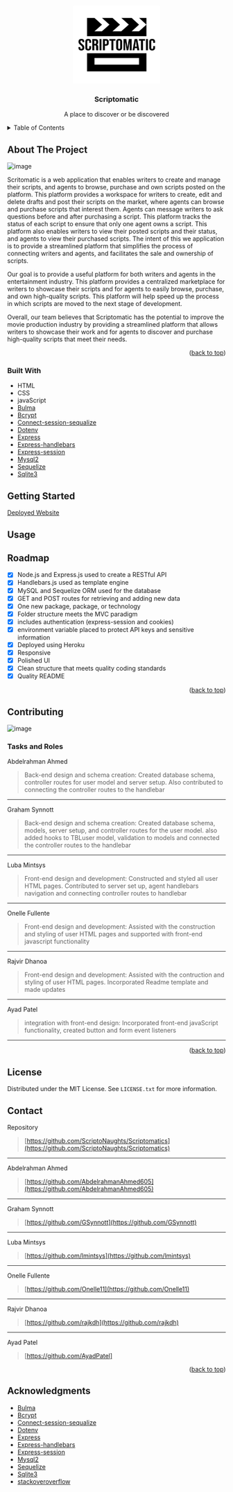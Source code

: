<a name="readme-top"></a>
<div align="center">
<a href="https://github.com/ScriptoNaughts/Scriptomatics/tree/main">
<img src="public\assets\rm-logo.png" alt="Logo" width="200" height="180">
</a>
<h3 align="center"> Scriptomatic</h3>
<p align="center">
A place to discover or be discovered
</p>
</div>

<!-- Table of content -->
<details>
  <summary>Table of Contents</summary>
  <ol>
    <li>
      <a href="#about-the-project">About The Project</a>
      <ul>
        <li><a href="#built-with">Built With</a></li>
      </ul>
    </li>
    <li>
      <a href="#getting-started">Getting Started</a>
    </li>
    <li><a href="#usage">Usage</a></li>
    <li><a href="#roadmap">Roadmap</a></li>
    <li><a href="#contributing">Contributing</a></li>
    <li><a href="#license">License</a></li>
    <li><a href="#contact">Contact</a></li>
    <li><a href="#acknowledgments">Acknowledgments</a></li>
  </ol>
</details>

<!-- ABOUT THE PROJECT -->
## About The Project
![image](https://user-images.githubusercontent.com/112664790/231297805-32bbea95-6500-4577-a48d-a3ac1424e71b.png)

Scritomatic is a web application that enables writers to create and manage their scripts, and agents to browse, purchase and own scripts posted on the platform. This platform provides a workspace for writers to create, edit and delete drafts and post their scripts on the market, where agents can browse and purchase scripts that interest them. Agents can message writers to ask questions before and after purchasing a script. This platform tracks the status of each script to ensure that only one agent owns a script. This platform also enables writers to view their posted scripts and their status, and agents to view their purchased scripts. The intent of this we application is to provide a streamlined platform that simplifies the process of connecting writers and agents, and facilitates the sale and ownership of scripts.

Our goal is to provide a useful platform for both writers and agents in the entertainment industry. This platform provides a centralized marketplace for writers to showcase their scripts and for agents to easily browse, purchase, and own high-quality scripts. This platform will help speed up the process in which scripts are moved to the next stage of development. 

 Overall, our team believes that Scriptomatic has the potential to improve the movie production industry by providing a streamlined platform that allows writers to showcase their work and for agents to discover and purchase high-quality scripts that meet their needs.

<p align="right">(<a href="#readme-top">back to top</a>)</p>

### Built With


* HTML
* CSS
* javaScript
* [Bulma](https://bulma.io/)
* [Bcrypt](https://www.npmjs.com/package/bcrypt)
* [Connect-session-sequalize](https://www.npmjs.com/package/connect-session-sequelize)
* [Dotenv](https://www.npmjs.com/package/dotenv)
* [Express](https://expressjs.com/)
* [Express-handlebars](https://www.npmjs.com/package/express-handlebars)
* [Express-session](https://www.npmjs.com/package/express-session)
* [Mysql2](https://www.npmjs.com/package/mysql2)
* [Sequelize](https://sequelize.org/)
* [Sqlite3](https://www.npmjs.com/package/sqlite3)

<!-- GETTING STARTED -->
## Getting Started
<!--Add deployed site link -->
[Deployed Website](https://shrouded-garden-51163.herokuapp.com/)

<!-- USAGE EXAMPLES -->
## Usage


<!-- ROADMAP -->
## Roadmap
- [x] Node.js and Express.js used to create a RESTful API
- [x] Handlebars.js used as template engine
- [x] MySQL and Sequelize ORM used for the database
- [x] GET and POST routes for retrieving and adding new data
- [x] One new package, package, or technology
- [x] Folder structure meets the MVC paradigm
- [x] includes authentication (express-session and cookies)
- [x] environment variable placed to protect API keys and sensitive information
- [x] Deployed using Heroku
- [x] Responsive
- [x] Polished UI
- [x] Clean structure that meets quality coding standards
- [x] Quality README

<p align="right">(<a href="#readme-top">back to top</a>)</p>

<!-- CONTRIBUTING -->
## Contributing
![image](https://user-images.githubusercontent.com/112664790/231309981-b3982f00-2c7d-480c-88cb-d237fe3500cb.png)

### Tasks and Roles 
Abdelrahman Ahmed
> Back-end design and schema creation: Created database schema, controller routes for user model and server setup. Also contributed to connecting the controller routes to the handlebar
---
Graham Synnott
> Back-end design and schema creation: Created database schema, models, server setup, and controller routes for the user model. also added hooks to TBLuser model, validation to models and connected the controller routes to the handlebar
---
Luba Mintsys
>Front-end design and development: Constructed and styled all user HTML pages. Contributed to server set up, agent handlebars navigation and connecting controller routes to handlebar
---
Onelle Fullente
> Front-end design and development: Assisted with the construction and styling of user HTML pages and supported with front-end javascript functionality
---
Rajvir Dhanoa
> Front-end design and development: Assisted with the contruction and styling of user HTML pages. Incorporated Readme template and made updates
---
Ayad Patel
> integration with front-end design: Incorporated front-end javaScript functionality, created button and form event listeners
---

<p align="right">(<a href="#readme-top">back to top</a>)</p>

<!-- LICENSE -->
## License

Distributed under the MIT License. See `LICENSE.txt` for more information.

<!-- CONTACT -->
## Contact


Repository
>[https://github.com/ScriptoNaughts/Scriptomatics](https://github.com/ScriptoNaughts/Scriptomatics)
---
Abdelrahman Ahmed
>[https://github.com/AbdelrahmanAhmed605](https://github.com/AbdelrahmanAhmed605)
---
Graham Synnott
>[https://github.com/GSynnott](https://github.com/GSynnott)
---
Luba Mintsys
>[https://github.com/lmintsys](https://github.com/lmintsys)
---
Onelle Fullente
>[https://github.com/Onelle11](https://github.com/Onelle11)
---
Rajvir Dhanoa
>[https://github.com/rajkdh](https://github.com/rajkdh)
---
Ayad Patel
>[https://github.com/AyadPatel]

<p align="right">(<a href="#readme-top">back to top</a>)</p>

<!-- ACKNOWLEDGMENTS -->
## Acknowledgments
* [Bulma](https://bulma.io/)
* [Bcrypt](https://www.npmjs.com/package/bcrypt)
* [Connect-session-sequalize](https://www.npmjs.com/package/connect-session-sequelize)
* [Dotenv](https://www.npmjs.com/package/dotenv)
* [Express](https://expressjs.com/)
* [Express-handlebars](https://www.npmjs.com/package/express-handlebars)
* [Express-session](https://www.npmjs.com/package/express-session)
* [Mysql2](https://www.npmjs.com/package/mysql2)
* [Sequelize](https://sequelize.org/)
* [Sqlite3](https://www.npmjs.com/package/sqlite3)
* [stackoveroverflow](https://stackoverflow.com/)